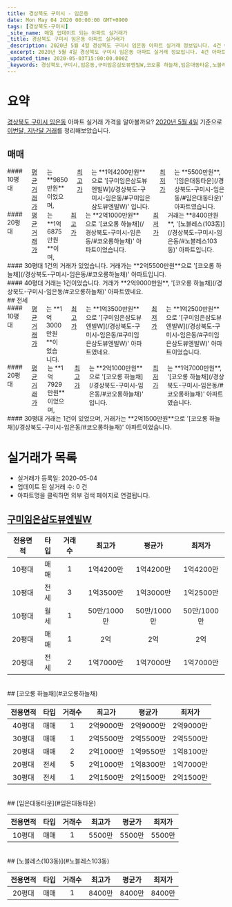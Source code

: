 ```yaml
---
title: 경상북도 구미시 - 임은동
date: Mon May 04 2020 00:00:00 GMT+0900
tags: [경상북도-구미시]
_site_name: 매일 업데이트 되는 아파트 실거래가
_title: 경상북도 구미시 임은동 아파트 실거래가
_description: 2020년 5월 4일 경상북도 구미시 임은동 아파트 실거래 정보입니다. 4건 아파트 정보가 있습니다.
_excerpt: 2020년 5월 4일 경상북도 구미시 임은동 아파트 실거래 정보입니다. 4건 아파트 정보가 있습니다.
_updated_time: 2020-05-03T15:00:00.000Z
_keywords: 경상북도,구미시,임은동,구미임은삼도뷰엔빌W,코오롱 하늘채,임은대동타운,노블레스(103동)
---
```





# 요약
<ins>경상북도 구미시 임은동</ins> 아파트 실거래 가격을 알아볼까요? <ins>2020년 5월 4일</ins> 기준으로 <ins>이번달, 지난달 거래</ins>를 정리해보았습니다.

## 매매
<div class="container">
<div class="six columns" markdown="1">
#### 10평대
<ins>평균 거래가</ins>는 **9850만원**이었으며, <ins>최고가</ins>는 **1억4200만원**으로 '[구미임은삼도뷰엔빌W](/경상북도-구미시-임은동/#구미임은삼도뷰엔빌W)' 입니다. <ins>최저가</ins>는 **5500만원**, '[임은대동타운](/경상북도-구미시-임은동/#임은대동타운)' 아파트였습니다.
</div>
<div class="six columns" markdown="1">
#### 20평대
<ins>평균 거래가</ins>는 **1억6875만원**이며, <ins>최고가</ins>는 **2억1000만원**으로 '[코오롱 하늘채](/경상북도-구미시-임은동/#코오롱하늘채)' 아파트이었습니다. <ins>최저가</ins> 거래는 **8400만원**, '[노블레스(103동)](/경상북도-구미시-임은동/#노블레스103동)' 아파트입니다.
</div>
</div>
<div class="container">
<div class="six columns" markdown="1">
#### 30평대
1건의 거래가 있었습니다. 거래가는 **2억5500만원**으로 '[코오롱 하늘채](/경상북도-구미시-임은동/#코오롱하늘채)' 아파트입니다.
</div>
<div class="six columns" markdown="1">
#### 40평대
거래는 1건이었습니다. 거래가 **2억9000만원**, '[코오롱 하늘채](/경상북도-구미시-임은동/#코오롱하늘채)' 아파트였네요.
</div>
</div>
## 전세
<div class="container">
<div class="six columns" markdown="1">
#### 10평대
<ins>평균 거래가</ins>는 **1억3000만원**이었습니다. <ins>최고가</ins>는 **1억3500만원**으로 '[구미임은삼도뷰엔빌W](/경상북도-구미시-임은동/#구미임은삼도뷰엔빌W)' 아파트였네요. <ins>최저가</ins>는 **1억2500만원**으로 '[구미임은삼도뷰엔빌W](/경상북도-구미시-임은동/#구미임은삼도뷰엔빌W)' 아파트이었습니다.
</div>
<div class="six columns" markdown="1">
#### 20평대
<ins>평균 거래가</ins>는 **1억7929만원**이었으며, <ins>최고가</ins>는 **2억1000만원**으로 '[코오롱 하늘채](/경상북도-구미시-임은동/#코오롱하늘채)' 입니다. <ins>최저가</ins>는 **1억7000만원**, '[코오롱 하늘채](/경상북도-구미시-임은동/#코오롱하늘채)' 아파트였습니다.
</div>
</div>
<div class="container">
<div class="twelve columns" markdown="1">
#### 30평대
거래는 1건이 있었으며, 거래가는 **2억1500만원**으로 '[코오롱 하늘채](/경상북도-구미시-임은동/#코오롱하늘채)' 아파트이었습니다.
</div>
</div>



# 실거래가 목록
- 실거래가 등록일: 2020-05-04
- 업데이트 된 실거래 수: 0 건
- 아파트명을 클릭하면 외부 검색 페이지로 연결됩니다.

## [구미임은삼도뷰엔빌W](#구미임은삼도뷰엔빌W)

|전용면적|타입|거래수|최고가|평균가|최저가|
|:---:|:---:|:---:|:---:|:---:|:---:|
|10평대|<span class="deal-type-1">매매</span>|1|1억4200만|1억4200만|1억4200만|
|10평대|<span class="deal-type-2">전세</span>|3|1억3500만|1억3000만|1억2500만|
|10평대|<span class="deal-type-3">월세</span>|1|50만/1000만|50만/1000만|50만/1000만|
|20평대|<span class="deal-type-1">매매</span>|1|2억|2억|2억|
|20평대|<span class="deal-type-2">전세</span>|2|1억7000만|1억7000만|1억7000만|

<br/>
## [코오롱 하늘채](#코오롱하늘채)

|전용면적|타입|거래수|최고가|평균가|최저가|
|:---:|:---:|:---:|:---:|:---:|:---:|
|40평대|<span class="deal-type-1">매매</span>|1|2억9000만|2억9000만|2억9000만|
|30평대|<span class="deal-type-1">매매</span>|1|2억5500만|2억5500만|2억5500만|
|20평대|<span class="deal-type-1">매매</span>|2|2억1000만|1억9550만|1억8100만|
|20평대|<span class="deal-type-2">전세</span>|5|2억1000만|1억8300만|1억7000만|
|30평대|<span class="deal-type-2">전세</span>|1|2억1500만|2억1500만|2억1500만|

<br/>
## [임은대동타운](#임은대동타운)

|전용면적|타입|거래수|최고가|평균가|최저가|
|:---:|:---:|:---:|:---:|:---:|:---:|
|10평대|<span class="deal-type-1">매매</span>|1|5500만|5500만|5500만|

<br/>
## [노블레스(103동)](#노블레스103동)

|전용면적|타입|거래수|최고가|평균가|최저가|
|:---:|:---:|:---:|:---:|:---:|:---:|
|20평대|<span class="deal-type-1">매매</span>|1|8400만|8400만|8400만|

<br/>



